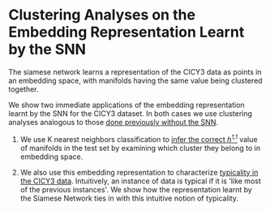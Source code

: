 # Clustering Analyses on the Embedding Representation Learnt by the SNN

The siamese network learns a representation of the CICY3 data as points in an embedding space, with manifolds 
having the same value being clustered together.

We show two immediate applications of the embedding representation learnt by the SNN for the CICY3 dataset.
In both cases we use clustering analyses analogous to those [done previously without the SNN](../NaiveClustering).

1. We use K nearest neighbors classification to [infer the correct _h<sup>1,1</sup>_](siameseCICY3knn.ipynb) value of manifolds in the test
set by examining which cluster they belong to in embedding space.

2. We also use this embedding representation to characterize [typicality in the CICY3 data](typicalCICY3kmeans.ipynb). 
Intuitively, an instance of data is typical if it is 'like most of the previous instances'. We show how the
representation learnt by the Siamese Network ties in with this intuitive notion of typicality.

